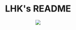 <h1 align="center">LHK's README</h1>
<div align="center">
<a href="https://twitter.com/lhk_SE" ><img src="https://img.shields.io/twitter/follow/lhk_SE.svg?style=social" /> </a>



<!--
![LHK's GitHub stats](https://github-readme-stats.vercel.app/api?username=LHKSE&hide=contribs,prs&show_icons=true&theme=dark)
-->

<!---
LHKSE/LHKSE is a ✨ special ✨ repository because its `README.md` (this file) appears on your GitHub profile.
You can click the Preview link to take a look at your changes.- 👋 Hi, I’m @LHKSE
- 👀 I’m interested in software engineering
- 📫 you can reach me in X - @lhk_SE
--->
